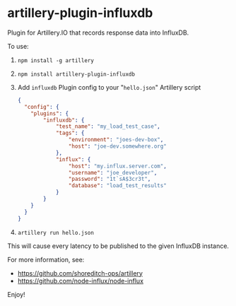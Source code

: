 # artillery-plugin-influxdb
Plugin for Artillery.IO that records response data into InfluxDB.

To use:

1. `npm install -g artillery`
2. `npm install artillery-plugin-influxdb`
3. Add `influxdb` Plugin config to your "`hello.json`" Artillery script

    ```json
    {
      "config": {
        "plugins": {
            "influxdb": {
                "test_name": "my_load_test_case",
                "tags": {
                    "environment": "joes-dev-box",
                    "host": "joe-dev.somewhere.org"
                },
                "influx": {
                    "host": "my.influx.server.com",
                    "username": "joe_developer",
                    "password": "1t`sA$3cr3t",
                    "database": "load_test_results"
                }
            }
        }
      }
    }
    ```

4. `artillery run hello.json`

This will cause every latency to be published to the given InfluxDB instance.

For more information, see:

* https://github.com/shoreditch-ops/artillery
* https://github.com/node-influx/node-influx

Enjoy!
